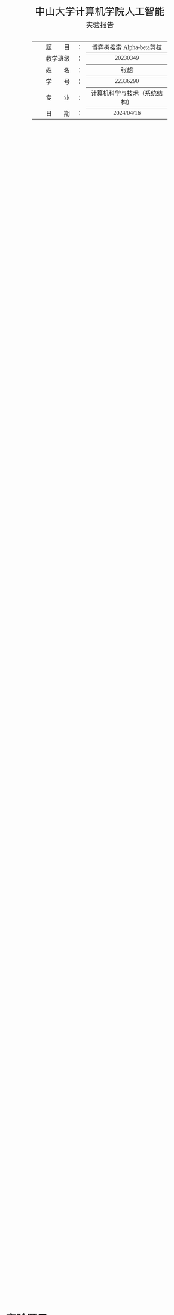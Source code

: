 <div class="cover" style="page-break-after:always;font-family:方正公文仿宋;width:100%;height:100%;border:none;margin: 0 auto;text-align:center;">
    <div style="width:70%;margin: 0 auto;height:0;padding-bottom:10%;">
        </br>
        <img src="sysu-name.png" alt="校名" style="width:80%;"/>
    </div>
    </br></br></br></br></br>
    <div style="width:60%;margin: 0 auto;height:0;padding-bottom:40%;">
        <img src="./sysu.png" alt="校徽" style="width:80%;"/>
	</div>
    </br></br></br></br></br></br></br></br>
    <span style="font-family:华文黑体Bold;text-align:center;font-size:20pt;margin: 10pt auto;line-height:30pt;">中山大学计算机学院人工智能</span>
    <p style="text-align:center;font-size:14pt;margin: 0 auto">实验报告 </p>
    </br>
    </br>
    <table style="border:none;text-align:center;width:72%;font-family:仿宋;font-size:14px; margin: 0 auto;">
    <tbody style="font-family:方正公文仿宋;font-size:12pt;">
    	<tr style="font-weight:normal;"> 
    		<td style="width:20%;text-align:right;">题　　目</td>
    		<td style="width:2%">：</td> 
    		<td style="width:40%;font-weight:normal;border-bottom: 1px solid;text-align:center;font-family:华文仿宋"> 博弈树搜索 Alpha-beta剪枝
</td>     </tr>
    	<tr style="font-weight:normal;"> 
    		<td style="width:20%;text-align:right;">教学班级</td>
    		<td style="width:2%">：</td> 
    		<td style="width:40%;font-weight:normal;border-bottom: 1px solid;text-align:center;font-family:华文仿宋">20230349 </td>     </tr>
    	<tr style="font-weight:normal;"> 
    		<td style="width:20%;text-align:right;">姓　　名</td>
    		<td style="width:2%">：</td> 
    		<td style="width:40%;font-weight:normal;border-bottom: 1px solid;text-align:center;font-family:华文仿宋"> 张超</td>     </tr>
    	<tr style="font-weight:normal;"> 
    		<td style="width:20%;text-align:right;">学　　号</td>
    		<td style="width:2%">：</td> 
    		<td style="width:40%;font-weight:normal;border-bottom: 1px solid;text-align:center;font-family:华文仿宋">22336290 </td>     </tr>
    	<tr style="font-weight:normal;"> 
    		<td style="width:20%;text-align:right;">专　　业</td>
    		<td style="width:2%">：</td> 
    		<td style="width:40%;font-weight:normal;border-bottom: 1px solid;text-align:center;font-family:华文仿宋">计算机科学与技术（系统结构） </td>     </tr>
    	<tr style="font-weight:normal;"> 
    	<tr style="font-weight:normal;"> 
    		<td style="width:20%;text-align:right;">日　　期</td>
    		<td style="width:2%">：</td> 
    		<td style="width:40%;font-weight:normal;border-bottom: 1px solid;text-align:center;font-family:华文仿宋">2024/04/16</td>     </tr>
    </tbody>              
    </table>
</div>


<!-- 注释语句：导出PDF时会在这里分页 -->

# 实验题目
编写一个五子棋博弈程序，要求用Alpha-beta剪枝算法，实现人机对弈。
# 实验内容
## 算法原理
### alpha-beta剪枝算法
#### 基本原理
1. **博弈树搜索**：在博弈树中，每个节点代表一种游戏局面，节点的子节点代表在该局面下可能的下一步行动。通过递归地搜索这棵树，可以找到最好的下一步行动。
2. **最大化和最小化节点**：在博弈中，轮到某一方行动时，该方的目标是最大化自己的收益；而对手的目标是最小化该方的收益。因此，每个节点可以分为最大化节点和最小化节点。
3. **剪枝**：在搜索过程中，可以通过剪枝来减少搜索的分支。Alpha-beta剪枝算法通过维护两个值，alpha和beta，来实现剪枝。
#### Alpha-beta剪枝算法步骤
1. **递归搜索**：从根节点开始递归搜索博弈树。在搜索过程中，每层交替进行最大化和最小化。
2. **更新alpha和beta**：在搜索的同时，维护两个值，alpha和beta。Alpha表示最大化节点的最佳值，Beta表示最小化节点的最佳值。在搜索过程中，当发现某一分支的值已经超出了当前节点的最优值范围时，可以剪枝。
3. **剪枝条件**：当最小化节点的beta值小于等于最大化节点的alpha值时，说明最小化节点不会选择该分支，因为对它来说已经有更好的选择了；当最大化节点的alpha值大于等于最小化节点的beta值时，说明最大化节点不会选择该分支。
4. **递归终止条件**：当搜索到达叶子节点或达到设定的搜索深度时，停止递归。
#### 优势和应用
- **减少搜索空间**：Alpha-beta剪枝算法能够有效地减少搜索的节点数量，从而在相同的时间内搜索更深的树，提高搜索效率。
- **广泛应用**：这个算法在许多博弈游戏的人工智能中被广泛应用，例如国际象棋、围棋等。
通过这种方式，Alpha-beta剪枝算法在搜索博弈树时能够显著提高效率，使得计算机能够在合理的时间内找到较好的行动策略。
### ac自动机算法
AC自动机（Aho-Corasick自动机）是一种用于多模式串匹配的高效算法，可以在一个主串中同时查找多个模式串的出现位置。该算法以其高效的时间复杂度和内存利用率而广泛应用于字符串匹配领域，比如关键词过滤、字符串搜索等。
#### 基本原理
1. **构建trie树**：首先将所有模式串构建成一颗trie树（字典树），并为每个节点添加一个指向其父节点的fail指针。
2. **构建失败指针**：接着，对trie树进行遍历，在每个节点上设置fail指针，该指针指向当前节点的父节点的fail指针所指向的节点的子节点中与当前节点字符相同的节点，若没有则继续沿着fail指针向上回溯直至找到根节点。这个过程可以使用广度优先搜索（BFS）来实现。
3. **搜索过程**：在搜索过程中，从文本串的第一个字符开始，按照trie树的结构进行匹配。如果当前字符匹配失败，就根据fail指针转移到下一个状态继续匹配，直到达到trie树的叶子节点或文本串的末尾。
4. **匹配输出**：当达到trie树的叶子节点时，说明找到了一个模式串的匹配，可以记录下该模式串在文本串中的位置或进行其他操作。
#### AC自动机的优势和应用
- **高效性**：AC自动机的搜索时间复杂度为O(n+m+k)，其中n为文本串长度，m为模式串总长度，k为所有匹配结果的数量。相比传统的暴力匹配算法，AC自动机具有更高的效率。
- **多模式串匹配**：AC自动机适用于多模式串匹配，可以同时在一个文本串中查找多个模式串的出现位置，因此在字符串匹配、关键词过滤等场景中有广泛应用。
通过构建trie树和失败指针，AC自动机算法实现了高效的多模式串匹配，是字符串匹配领域的重要算法之一。在五子棋的博弈算法中，需要对相应的棋形进行打分，这里就涉及到模式串匹配问题，并且每次打分的棋形都有可能不同，每次需要打分的棋形有多种，这就涉及到多模式串匹配。



## 流程图

下面为alpha-beta剪枝算法的流程图

![ai_sysu_lab4](E:\drawio\ai_sysu_lab4.png)

简而言之，alpha-beta剪枝算法的实现是利用一个递归函数，该递归函数维护alpha和beta两个值，利用递归函数搜索博弈树，博弈树的每层根据落子方分为Max节点和Min节点，然后在该节点产生一系列可能的落子坐标，进行一系列的递归调用，再通过返回值和alpha或beta比较实现剪枝。

## 关键代码展示

### alpha-beta剪枝算法

```python
# 最小最大搜索算法，同时使用了alpha-beta剪枝
# 参数意义：
# n:当前递归层数，起始为0
# player:本层下棋方，初始为1，即黑棋先手
# depth_limit:层数的最大限制，可以更改
# alpha,beta:用于剪枝
# old_board:上一层递归的棋盘（上层未落子）  board:本层的棋盘（上层已落子）
# grade:总分数
def MinMax(n, player, depth_limit, alpha, beta, old_board, board, coordinate, grade):
    # 如果当前层数已经达到限制，计算分数并返回
    if n == depth_limit:
        # 减去落子坐标不落子的分数
        grade -= analysis_point((coordinate[0], coordinate[1], old_board))
        # 加上落子坐标落子的分数，其实这两行代码就是为了得到落子坐标处的净增加分数
        grade += analysis_point((coordinate[0], coordinate[1], board))
        return (coordinate, grade)

    if n != 0:
        # 如果不在第0层，则需要计算净分数
        grade -= analysis_point((coordinate[0], coordinate[1], old_board))
        grade += analysis_point((coordinate[0], coordinate[1], board))
        if abs(grade) > 35000:
            # 总分数绝对值大于35000，则该落子产生五连，继续搜索已经没有意义，所以返回分数
            return (coordinate, grade)

    if player == 1:
        # 黑棋落子
        next_state = get_successors(board, player, -1)
        coordinate = ()
        for x, y, state in next_state:
            # 该落子的返回分数
            temp_alpha = MinMax(n + 1, 0, depth_limit, alpha, beta, board, state, (x, y), grade)[1]
            if temp_alpha > alpha:
                # 若大于alpha，则更新alpha，并记录坐标
                alpha = temp_alpha
                coordinate = (x, y)
            if beta <= alpha:
                # beta小于等于alpha则发生剪枝
                break
        return (coordinate, alpha)
    else:
        # 白棋落子，以下代码同黑棋落子
        next_state = get_successors(board, player, -1)
        coordinate = ()
        for x, y, state in next_state:
            temp_beta = MinMax(n + 1, 1, depth_limit, alpha, beta, board, state, (x, y), grade)[1]
            if temp_beta < beta:
                beta = temp_beta
                coordinate = (x, y)
            if beta <= alpha:
                break
        return (coordinate, beta)
```

该算法的执行步骤与上图的流程图相同，可参照流程图理解该算法。

### 评估函数

#### 评分规则

> 该评分规则参考了论文[《计算机五子棋博弈系统的研究与实现》](https://wenku.baidu.com/view/5165d4473968011ca30091cf.html?fr=xueshu&_wkts_=1713276313740)
>
> ![image-20240416225148545](C:\Users\14595\AppData\Roaming\Typora\typora-user-images\image-20240416225148545.png)

黑棋棋形的分数为正，白棋棋形的分数为负，因为ai为黑棋，则分数越高ai下出该棋形的可能性就越大

```python
grade_dict = {"#####":50000,' #### ':4320, # #代表黑棋，*代表白棋，‘ ’空格代表无棋
            ' ###  ':720,'  ### ':720,
            ' ## # ':720,' # ## ':720,
            '#### ':720,' ####':720,
            '## ##':720,'# ###':720,
            '### #':720,'  ##  ':120,
            '  # # ':120,' # #  ':120,
            '   #  ':20,'  #   ':20,
            "*****":-50000,' **** ':-4320,
            ' ***  ':-720, '  *** ':-720,
            ' ** * ':-720,' * ** ':-720,
            '**** ':-720,' ****':-720,
            '** **':-720,'* ***':-720,
            '*** *':-720,'  **  ':-120,
            '  * * ':-120, ' * *  ':-120,
            '   *  ':-20, '  *   ':-20}
```

#### 评分函数

将某一行（可以为横竖斜）转化为字符串，然后利用ac算法查找其中包含的棋形

```python
def _heuristic_priority(state:tuple):
    # 坐标x
    x = state[0]
    # 坐标y
    y = state[1]
    # 棋局
    board = state[2]
    # 当前落子颜色
    color = state[3]
    # 如果当前坐标附近两格没有棋子，则该棋子不可能是目标落子点
    if not near_center(board,x,y):
        return -priority_board[x][y] #返回棋子的优先级的相反数，越在棋盘中间越高，主要是为了完成ai的第一步落子
    grade = 0
    # 减去未修改棋局时的分数
    grade -= analysis_point((x,y,board))
    flag = True
    # 如果当前坐标为空，则落子
    if board[x][y] != -1: 
        flag = False
    if flag:
        board[x][y] = color
    # 加上落子之后的分数，则grade为落子增加的净分数
    grade += analysis_point((x,y,board))
    if flag:
        board[x][y] = -1
    # 如果为黑棋，则返回分数的相反数，因为黑棋为Max节点，优先返回分数高的节点，而排序是从小到大的，所以此处取反
    if color == 1:
        return -grade
    # 如果为白棋，则直接返回分数
    else:
        return grade
```

### 启发式函数

我们知道alpha-beta剪枝的效率与每次产生新点的顺序有关，比如在Max层，如果产生的第一个点就可以得到比beta更大的算法，则可以立马发生剪枝。  

一个好的启发式函数可以帮助我们对产生的新节点进行排序，从而大大的提高剪枝效率，相反，在最坏情况下，错误的顺序会使alpha-beta剪枝退化为深度优先搜索。  

上面我们已经提到了评分规则，此处的启发式函数便可以利用评分规则，通过估计该点的分数来给该点赋予一个代价，从而根据代价排序

```python
def analysis_point(coordinate):
    # 坐标x
    x = coordinate[0]
    # 坐标y
    y = coordinate[1]
    # 棋盘
    board = coordinate[2]
    grade = 0
    # 得到横行的分数
    grade += get_grade(board[x],ac)
    line = []
    # 得到竖列
    for i in range(15):
        line.append(board[i][y])
    # 得到竖列的分数
    grade += get_grade(line,ac)
    line.clear()
    temp_x = x + y
    temp_y = 0
    # 得到右斜列
    while temp_x >= 0:
        if vaild(temp_x,temp_y):
            line.append(board[temp_x][temp_y])
        temp_x -= 1
        temp_y += 1
    # 得到右斜列分数
    grade += get_grade(line,ac)
    line.clear()
    temp_x = x -y
    temp_y = 0
    # 得到左斜列
    while temp_x <= 14:
        if vaild(temp_x,temp_y):
            line.append(board[temp_x][temp_y])
        temp_x += 1
        temp_y += 1
    # 得到左斜列分数
    grade += get_grade(line,ac)
    # 返回分数
    return grade
```

## 创新点&优化

### ac自动机

如何将棋局评分？这需要我们查找棋局上是否存在我们期望的棋形。  

从棋局上查找对应棋形的过程显然是一个模式匹配的问题，并且由于棋形的多样化，这还是一个多模式匹配的问题。  

如果假设模式串的长度为$M_i$,主串的长度为N。  

* 最朴素的模式匹配算法的时间复杂度:
  $$
  O((\sum_{i}{M_i})*N)
  $$

* ac自动机算法的时间复杂度：
  $$
  O((\sum_{i}{Mi})+N)
  $$

不难看出使用ac自动机能够极大的减少程序进行模式匹配的时间，从而提高博弈树搜索的深度和速度。

### 启发式函数

AlphaBeta剪枝有严重依赖于每一层节点扫描的顺序，因为前面节点生成的alpha直接决定了后面节点剪枝的多少。如果我们针对每一层生成的节点事先排好序，那么程序的速度将极大地提升。然而，对生成的节点进行绝对准确地排序是不可能的，因为需要巨大的运算量（等同于再进行一次alphabeta剪枝的搜索），所以我们只能对节点进行粗略地排好序。  

我们已经讨论了如何对棋盘上的位置进行评分，我们可以利用这个评分，对生成的可能的点进行排序。排序开销小，然而对整体的搜索速度带来巨大的提升。

### 保存评分

大多数alpha-beta是在到达最后一层时对整个局面进行评分，来得出一个局面的评分。这样虽然可行，但是效率低下。  

因为在alpha-beta剪枝函数的每一次迭代当中，棋盘中的棋子只会增加（减少）一个，棋盘中的大部分区域的评分是不变的，所以不用每次到达最后都对整个棋盘来进行一次完整的扫描。可以保存好前一次迭代里棋盘的评分，然后在当前递归中扫描当前下的棋子所在的行、列、斜列，结合前一次递归的棋盘评分，得出新的评分。这样就免去了每次都要重新扫描整个棋盘。效率可以有不小的提升。这一优化体现在搜索算法中grade参数的传递。

### 一些额外的剪枝

* 若该某个坐标的周围两格内都没有棋子（初始情况除外），则显然该坐标几乎不可能会得到一个较高的分数，也就是说我们在生成每一层的节点时可以不考虑这样的节点，从而减少分支因子和提升上述启发式排序的速度。  

  以下为具体函数的代码：

  ```python
  def near_center(board,x,y):
      # 检测该坐标两格以内
      start_X = x - 2
      end_x = x + 2
      start_y = y -2
      end_y = y + 2
      # 排除一些边界情况
      if start_X < 0:
          start_X = 0
      if end_x > len(board)-1:
          end_x = len(board)-1
      if start_y  < 0:
          start_y = 0
      if end_y > len(board)-1:
          end_y = len(board)-1
      for i in range(start_X,end_x+1):
          for j in range(start_y,end_y+1):
              # 如果不为空，返回True，说明附近有棋子
              if board[i][j] != -1:
                  return True
      # 否则返回False，说明附近没有棋子
      return False
  ```

* 在启发式式搜索的优化中，已经对下一步可能出现的位置粗略地排好了序，极大地提高了AlphaBeta剪枝的效率。但是由于每层产生的点太多，导致计算机仍然需要搜索数量巨大的节点。  
  事实上，只要对位置进行评分的函数足够好，我们就可以保证最优解基本出现在排好序的节点的前十之中。所以我们只需要扫描产生的排好序的点的前十个点就可以了。这个不起眼的优化提升非常巨大，有了这个小优化之后，博弈树的搜索层数大大增加，甚至多数时候只扫描前五个点亦可，最高使搜索树到7层。

# 实验结果及分析

## 实验结果展示

经过优化后的代码可通过“欢乐五子棋”残局闯关前20关的所有关卡

具体棋局如下：

第一关（搜索层数4）：

![image-20240417002244283](C:\Users\14595\AppData\Roaming\Typora\typora-user-images\image-20240417002244283.png)

第二关（搜索层数4）：

![image-20240417002435891](C:\Users\14595\AppData\Roaming\Typora\typora-user-images\image-20240417002435891.png)

第三关（搜索层数5）：

![image-20240417003130839](C:\Users\14595\AppData\Roaming\Typora\typora-user-images\image-20240417003130839.png)

第四关（搜索层数5）：

![image-20240417003435117](C:\Users\14595\AppData\Roaming\Typora\typora-user-images\image-20240417003435117.png)

第五关（搜索层数5）：

![image-20240417003552173](C:\Users\14595\AppData\Roaming\Typora\typora-user-images\image-20240417003552173.png)

第六关（搜索层数5）：

![image-20240417003713371](C:\Users\14595\AppData\Roaming\Typora\typora-user-images\image-20240417003713371.png)

第七关（搜索层数5）：

![image-20240417003810518](C:\Users\14595\AppData\Roaming\Typora\typora-user-images\image-20240417003810518.png)

第八关（搜索层数5）：

![image-20240417003907038](C:\Users\14595\AppData\Roaming\Typora\typora-user-images\image-20240417003907038.png)

第九关（搜索层数5）：

![image-20240417004004014](C:\Users\14595\AppData\Roaming\Typora\typora-user-images\image-20240417004004014.png)

第十关（搜索层数5）：

![image-20240417004146599](C:\Users\14595\AppData\Roaming\Typora\typora-user-images\image-20240417004146599.png)

第十一关（搜索层数5）：

![image-20240417004307230](C:\Users\14595\AppData\Roaming\Typora\typora-user-images\image-20240417004307230.png)

第十二关（搜索层数5）：

![image-20240417004537288](C:\Users\14595\AppData\Roaming\Typora\typora-user-images\image-20240417004537288.png)

第十三关（搜索层数5）：

![image-20240417004809477](C:\Users\14595\AppData\Roaming\Typora\typora-user-images\image-20240417004809477.png)

第十四关（搜索层数6）：

![image-20240417010349146](C:\Users\14595\AppData\Roaming\Typora\typora-user-images\image-20240417010349146.png)

第十五关（搜索层数5）：

![image-20240417010515634](C:\Users\14595\AppData\Roaming\Typora\typora-user-images\image-20240417010515634.png)

第十六关（搜索层数5）：

![image-20240417010631399](C:\Users\14595\AppData\Roaming\Typora\typora-user-images\image-20240417010631399.png)

第十七关（搜索层数5）：

![image-20240417010819084](C:\Users\14595\AppData\Roaming\Typora\typora-user-images\image-20240417010819084.png)

第十八关（搜索层数5）

![image-20240417010941608](C:\Users\14595\AppData\Roaming\Typora\typora-user-images\image-20240417010941608.png)

第十九关（搜索层数5）：

![image-20240417011222399](C:\Users\14595\AppData\Roaming\Typora\typora-user-images\image-20240417011222399.png)

第二十关（搜索层数5）：

![image-20240417011330885](C:\Users\14595\AppData\Roaming\Typora\typora-user-images\image-20240417011330885.png)

## 实验结果分析

我们以第十六关为例，分析ai每步落子的原因。  

由于我搜索了五层，每层大约有十个节点，总共就有100000个节点，对每个节点都进行分析显然不太可能，所以我们首先对第一层的节点进行分析。

![image-20240417010631399](C:\Users\14595\AppData\Roaming\Typora\typora-user-images\image-20240417010631399.png)

其实从这个图中，我们就可以看出，黑棋其实在下第一步的时候就已经找到了必胜路线，因为ai可以搜索五层，也即可以几乎预料到五步之后的结果，从上图看下完第五步时，ai已经形成活四，到达必胜的局面。接下来我们分析每一步来印证我们的想法

第一步（黑棋）：

黑棋的落子点为（6，7），评分为3720，该评分接近4320也即活四的分数，也就是说ai在搜索时已经找到了必到活四的路线。

![image-20240417120545868](C:\Users\14595\AppData\Roaming\Typora\typora-user-images\image-20240417120545868.png)

![image-20240417115719833](C:\Users\14595\AppData\Roaming\Typora\typora-user-images\image-20240417115719833.png)

第二步（黑棋）：

黑棋的落子点为（6，9），分数为45000，接近50000也就是五连的分数，说明ai在这次的搜索中已经知道必到五连的路线，这也映衬了我们上一步的想法，上一步中ai可以搜索到活四，自然的，这一步必然可以搜索到五连。

![image-20240417120723007](C:\Users\14595\AppData\Roaming\Typora\typora-user-images\image-20240417120723007.png)

![image-20240417121000190](C:\Users\14595\AppData\Roaming\Typora\typora-user-images\image-20240417121000190.png)

第三步（黑棋）：

黑棋的落子点为（5，4），分数为45000，说明ai仍然可以搜索到必胜的局面，并且搜索到五连之后，ai不会继续搜索，所以这一步仍然是45000分。可以看到在上一步完成后，白棋形成活三，但是黑棋并没有去防守，因为如果去防守，则会失去必胜的局面，也就达不到45000分，所以ai并不会选择防守白棋，事实也是黑棋将会更快地完成绝杀。

![image-20240417121134704](C:\Users\14595\AppData\Roaming\Typora\typora-user-images\image-20240417121134704.png)

![image-20240417121516120](C:\Users\14595\AppData\Roaming\Typora\typora-user-images\image-20240417121516120.png)

第四步（黑棋）：

黑棋选择落子（8，11），分数为45000，形成五连，可以看到第一层中，有许多-50000左右的分数，这是因为白棋已经形成活四，如果黑棋不走（8，11），那么将会迎来白棋的必胜局面，此时的分数就会是-50000左右。ai选择分数最高的一步，形成五连。

![image-20240417121824016](C:\Users\14595\AppData\Roaming\Typora\typora-user-images\image-20240417121824016.png)

![image-20240417122112582](C:\Users\14595\AppData\Roaming\Typora\typora-user-images\image-20240417122112582.png)

## 评测指标展示及分析

我们仍然以第十六关为例，分析搜索时间，剪枝比等。  

我们来对比不同的启发式搜索对游戏结果和搜索效率的影响。  

* 优化后  

  如图为十六关第一步，可以看到程序的搜索时间很快，仅在十秒之内，并且剪枝比已经几乎快达到**100%**！正是因为如此高的剪枝比，才能通过使用python在数秒内搜索五层。

  并且可以看到ai落子的评分为3720，说明已经找到活四的局面，也就是说ai在该残局的第一步就几乎达到了**100%**的胜率。
  
  ![image-20240417165338758](C:\Users\14595\AppData\Roaming\Typora\typora-user-images\image-20240417165338758.png)
  
* 优化前

  如果去掉启发式搜索和一些额外的剪枝，仅仅使用普通的alpha-beta剪枝。  此时如果继续把搜索树设置在五层，则很难在有限时间内得出结果（超过15分钟），所以此处只能设置为4层进行测试，如下图所示。  

  虽然剪枝比仍然为较高的99.98%，但是这只搜索了四层的节点数都已经达到265187，而优化后的搜索五层才3941，搜索的节点数增加了**67倍**，但是因为在启发式搜索下一层节点处节约了时间，所以时间上只增加到约**3倍**。

  并且最后的落子点评分为-560，说明因为只搜索了4层，ai并没有找到一个比较好的落子点，这大大增加了最后ai失败的概率，而优化后的ai在这一步时已经找到了必胜路线。

  ![image-20240417171637768](C:\Users\14595\AppData\Roaming\Typora\typora-user-images\image-20240417171637768.png)







**参考资料:** 

[1] [计算机五子棋博奕系统的研究与实现 - 百度学术 (baidu.com)](https://xueshu.baidu.com/usercenter/paper/show?paperid=936b3b4d01c3f7fe805ee8745beee67c)

[2] [AC 自动机 - OI Wiki (oi-wiki.org)](https://oi-wiki.org/string/ac-automaton/)

